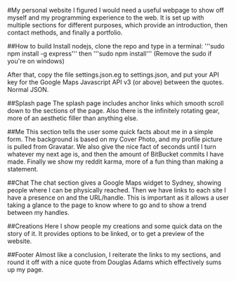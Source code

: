 #My personal website
I figured I would need a useful webpage to show off myself and my programming experience to the web. It is set up with multiple sections for different purposes, which provide an introduction, then contact methods, and finally a portfolio.

##How to build
Install nodejs, clone the repo and type in a terminal:
'''sudo npm install -g express'''
then 
'''sudo npm install'''
(Remove the sudo if you're on windows)

After that, copy the file settings.json.eg to settings.json, and put your API key for the Google Maps Javascript API v3 (or above) between the quotes. Normal JSON.

##Splash page
The splash page includes anchor links which smooth scroll down to the sections of the page. Also there is the infinitely rotating gear, more of an aesthetic filler than anything else.

##Me
This section tells the user some quick facts about me in a simple form. The background is based on my Cover Photo, and my profile picture is pulled from Gravatar. We also give the nice fact of seconds until I turn whatever my next age is, and then the amount of BitBucket commits I have made. Finally we show my reddit karma, more of a fun thing than making a statement.

##Chat
The chat section gives a Google Maps widget to Sydney, showing people where I can be physically reached. Then we have links to each site I have a presence on and the URL/handle. This is important as it allows a user taking a glance to the page to know where to go and to show a trend between my handles.

##Creations
Here I show people my creations and some quick data on the story of it. It provides options to be linked, or to get a preview of the website.

##Footer
Almost like a conclusion, I reiterate the links to my sections, and round it off with a nice quote from Douglas Adams which effectively sums up my page.
